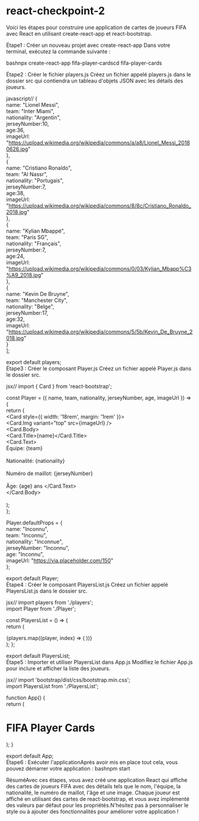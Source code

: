 # react-checkpoint-2

Voici les étapes pour construire une application de cartes de joueurs FIFA avec React en utilisant create-react-app et react-bootstrap.

Étape1 : Créer un nouveau projet avec create-react-app
Dans votre terminal, exécutez la commande suivante :

bashnpx create-react-app fifa-player-cardscd fifa-player-cards

Étape2 : Créer le fichier players.js
Créez un fichier appelé players.js dans le dossier src qui contiendra un tableau d'objets JSON avec les détails des joueurs.

javascript//
 {  
 name: "Lionel Messi",  
 team: "Inter Miami",  
 nationality: "Argentin",  
 jerseyNumber:10,  
 age:36,  
 imageUrl: "https://upload.wikimedia.org/wikipedia/commons/a/a8/Lionel_Messi_20180626.jpg"  
 },  
 {  
 name: "Cristiano Ronaldo",  
 team: "Al Nassr",  
 nationality: "Portugais",  
 jerseyNumber:7,  
 age:38,  
 imageUrl: "https://upload.wikimedia.org/wikipedia/commons/8/8c/Cristiano_Ronaldo_2018.jpg"  
 },  
 {  
 name: "Kylian Mbappé",  
 team: "Paris SG",  
 nationality: "Français",  
 jerseyNumber:7,  
 age:24,  
 imageUrl: "https://upload.wikimedia.org/wikipedia/commons/0/03/Kylian_Mbapp%C3%A9_2018.jpg"  
 },  
 {  
 name: "Kevin De Bruyne",  
 team: "Manchester City",  
 nationality: "Belge",  
 jerseyNumber:17,  
 age:32,  
 imageUrl: "https://upload.wikimedia.org/wikipedia/commons/5/5b/Kevin_De_Bruyne_2018.jpg"  
 }  
];  

export default players;  
Étape3 : Créer le composant Player.js
Créez un fichier appelé Player.js dans le dossier src.

jsx//
import { Card } from 'react-bootstrap';  

const Player = ({ name, team, nationality, jerseyNumber, age, imageUrl }) => {  
 return (  
 <Card style={{ width: '18rem', margin: '1rem' }}>  
 <Card.Img variant="top" src={imageUrl} />  
 <Card.Body>  
 <Card.Title>{name}</Card.Title>  
 <Card.Text>  
 Équipe: {team} <br />  
 Nationalité: {nationality} <br />  
 Numéro de maillot: {jerseyNumber} <br />  
 Âge: {age} ans </Card.Text>  
 </Card.Body>  
 </Card>  
 );  
};  

Player.defaultProps = {  
 name: "Inconnu",  
 team: "Inconnu",  
 nationality: "Inconnue",  
 jerseyNumber: "Inconnu",  
 age: "Inconnu",  
 imageUrl: "https://via.placeholder.com/150"  
};  

export default Player;  
Étape4 : Créer le composant PlayersList.js
Créez un fichier appelé PlayersList.js dans le dossier src.

jsx//
import players from './players';  
import Player from './Player';  

const PlayersList = () => {  
 return (  
 <div style={{ display: 'flex', flexWrap: 'wrap', justifyContent: 'center' }}>  
 {players.map((player, index) => (  
 <Player key={index} {...player} />  
 ))}  
 </div>  
 );  
};  

export default PlayersList;  
Étape5 : Importer et utiliser PlayersList dans App.js
Modifiez le fichier App.js pour inclure et afficher la liste des joueurs.

jsx//
import 'bootstrap/dist/css/bootstrap.min.css';  
import PlayersList from './PlayersList';  

function App() {  
 return (  
 <div className="App">  
 <h1 style={{ textAlign: 'center', margin: '20px' }}>FIFA Player Cards</h1>  
 <PlayersList />  
 </div>  
 );  
}  

export default App;  
Étape6 : Exécuter l'applicationAprès avoir mis en place tout cela, vous pouvez démarrer votre application :
bashnpm start

RésuméAvec ces étapes, vous avez créé une application React qui affiche des cartes de joueurs FIFA avec des détails tels que le nom, l'équipe, la nationalité, le numéro de maillot, l'âge et une image. Chaque joueur est affiché en utilisant des cartes de react-bootstrap, et vous avez implémenté des valeurs par défaut pour les propriétés.N'hésitez pas à personnaliser le style ou à ajouter des fonctionnalités pour améliorer votre application !
